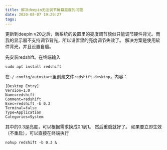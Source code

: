 ```yaml
---
title: 解决deepin无法调节屏幕亮度的问题
date: 2020-08-07 19:29:27
tags:
---
```


更新到deepin v20之后，新系统的设置里的亮度调节貌似只能调节硬件背光。而我的显示器不支持调节背光，所以设置里的亮度调节失效了。
解决方案是使用软件背光，并且设置自启。

先安装redshift。在终端输入
```shell
sudo apt install redshift
```
在```~/.config/autostart```里创建文件```redshift.desktop```，内容：
```
[Desktop Entry]
Version=1.0
Name=redshift
Comment=redshift
Exec=redshift -b 0.3
Terminal=false
Type=Application
Categories=System
```
其中的0.3是亮度，可以根据需求换成0.1到1。
然后重启就好了。
如果要立即生效（不重启），可以直接在终端执行
```shell
nohup redshift -b 0.3 &
```
